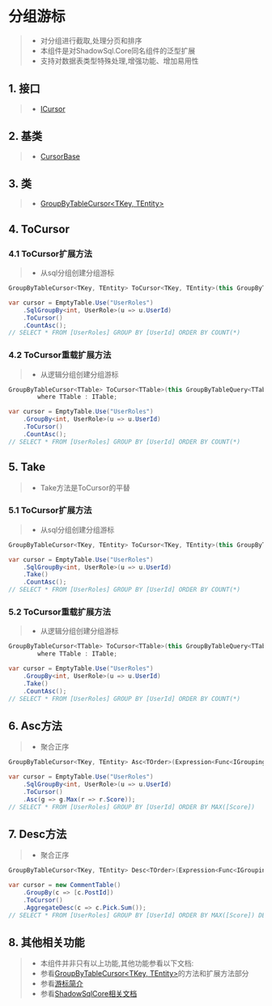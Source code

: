 # 分组游标
>* 对分组进行截取,处理分页和排序
>* 本组件是对ShadowSql.Core同名组件的泛型扩展
>* 支持对数据表类型特殊处理,增强功能、增加易用性

## 1. 接口
>* [ICursor](xref:ShadowSql.Cursors.ICursor)

## 2. 基类
>* [CursorBase](xref:ShadowSql.Cursors.CursorBase)

## 3. 类
>* [GroupByTableCursor\<TKey, TEntity\>](xref:ShadowSql.Expressions.Cursors.GroupByTableCursor%602)

## 4. ToCursor
### 4.1 ToCursor扩展方法
>* 从sql分组创建分组游标
~~~csharp
GroupByTableCursor<TKey, TEntity> ToCursor<TKey, TEntity>(this GroupByTableSqlQuery<TKey, TEntity> groupBy, int limit = 0, int offset = 0);
~~~
~~~csharp
var cursor = EmptyTable.Use("UserRoles")
    .SqlGroupBy<int, UserRole>(u => u.UserId)
    .ToCursor()
    .CountAsc();
// SELECT * FROM [UserRoles] GROUP BY [UserId] ORDER BY COUNT(*)
~~~

### 4.2 ToCursor重载扩展方法
>* 从逻辑分组创建分组游标
~~~csharp
GroupByTableCursor<TTable> ToCursor<TTable>(this GroupByTableQuery<TTable> groupBy, int limit = 0, int offset = 0)
        where TTable : ITable;
~~~
~~~csharp
var cursor = EmptyTable.Use("UserRoles")
    .GroupBy<int, UserRole>(u => u.UserId)
    .ToCursor()
    .CountAsc();
// SELECT * FROM [UserRoles] GROUP BY [UserId] ORDER BY COUNT(*)
~~~

## 5. Take
>* Take方法是ToCursor的平替
### 5.1 ToCursor扩展方法
>* 从sql分组创建分组游标
~~~csharp
GroupByTableCursor<TKey, TEntity> ToCursor<TKey, TEntity>(this GroupByTableSqlQuery<TKey, TEntity> groupBy, int limit = 0, int offset = 0);
~~~
~~~csharp
var cursor = EmptyTable.Use("UserRoles")
    .SqlGroupBy<int, UserRole>(u => u.UserId)
    .Take()
    .CountAsc();
// SELECT * FROM [UserRoles] GROUP BY [UserId] ORDER BY COUNT(*)
~~~

### 5.2 ToCursor重载扩展方法
>* 从逻辑分组创建分组游标
~~~csharp
GroupByTableCursor<TTable> ToCursor<TTable>(this GroupByTableQuery<TTable> groupBy, int limit = 0, int offset = 0)
        where TTable : ITable;
~~~
~~~csharp
var cursor = EmptyTable.Use("UserRoles")
    .GroupBy<int, UserRole>(u => u.UserId)
    .Take()
    .CountAsc();
// SELECT * FROM [UserRoles] GROUP BY [UserId] ORDER BY COUNT(*)
~~~

## 6. Asc方法
>* 聚合正序
~~~csharp
GroupByTableCursor<TKey, TEntity> Asc<TOrder>(Expression<Func<IGrouping<TKey, TEntity>, TOrder>> select);
~~~
~~~csharp
var cursor = EmptyTable.Use("UserRoles")
    .SqlGroupBy<int, UserRole>(u => u.UserId)
    .ToCursor()
    .Asc(g => g.Max(r => r.Score));
// SELECT * FROM [UserRoles] GROUP BY [UserId] ORDER BY MAX([Score])
~~~

## 7. Desc方法
>* 聚合正序
~~~csharp
GroupByTableCursor<TKey, TEntity> Desc<TOrder>(Expression<Func<IGrouping<TKey, TEntity>, TOrder>> select);
~~~
~~~csharp
var cursor = new CommentTable()
    .GroupBy(c => [c.PostId])
    .ToCursor()
    .AggregateDesc(c => c.Pick.Sum());
// SELECT * FROM [UserRoles] GROUP BY [UserId] ORDER BY MAX([Score]) DESC
~~~

## 8. 其他相关功能
>* 本组件并非只有以上功能,其他功能参看以下文档:
>* 参看[GroupByTableCursor\<TKey, TEntity\>](xref:ShadowSql.Expressions.Cursors.GroupByTableCursor%602)的方法和扩展方法部分
>* 参看[游标简介](./index.md)
>* 参看[ShadowSqlCore相关文档](../../shadowcore/cursor/index.md)
